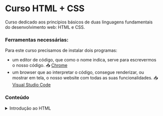# Curso HTML + CSS

Curso dedicado aos princípios básicos de duas linguagens fundamentais do desenvolvimento web: HTML e CSS.

### Ferramentas necessárias:

Para este curso precisamos de instalar dois programas:

- um editor de código, que como o nome indica, serve para escrevermos o nosso código.
  📥 [Chrome](https://www.google.pt/intl/pt-PT/chrome/)
- um browser que ao interpretar o código, consegue renderizar, ou mostrar em tela, o nosso website com todas as suas funcionalidades.
  📥 [Visual Studio Code](https://code.visualstudio.com/)

### Conteúdo

<details>
  <summary markdown="span">Introdução ao HTML</summary>
[![](https://img.youtube.com/vi/LHLtiLr6oTM/maxresdefault.jpg)](https://www.youtube.com/watch?v=LHLtiLr6oTM)

HTML (Hyper Text Markup Language) é uma linguagem de hipertexto e de marcação que descreve a estrutura de uma página web.

- Por ser uma linguagem de hipertexto aceita links que permitem o acesso directo a outras páginas.
- Por ser uma linguagem de marcação aceita `<tags>` que permitem que os browsers consigam ler de forma correcta a estrutura de um documento.

O HTML é a linguagem base do desenvolvimento web, sendo que todas as outras como o CSS, Javascript ou PHP gravitam à sua volta.

O HTML não é considerado uma linguagem de programação pois não é capaz de instruir o computador para performar operações.

Um ficheiro HTML é identificado pela extensão `.html`.

</details>
